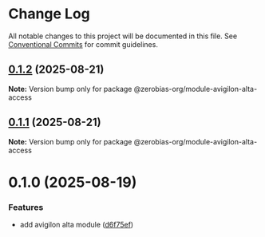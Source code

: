 # Change Log

All notable changes to this project will be documented in this file.
See [Conventional Commits](https://conventionalcommits.org) for commit guidelines.

## [0.1.2](https://github.com/zerobias-org/module-avigilon-alta-access/compare/@zerobias-org/module-avigilon-alta-access@0.1.1...@zerobias-org/module-avigilon-alta-access@0.1.2) (2025-08-21)

**Note:** Version bump only for package @zerobias-org/module-avigilon-alta-access





## [0.1.1](https://github.com/zerobias-org/module-avigilon-alta-access/compare/@zerobias-org/module-avigilon-alta-access@0.1.0...@zerobias-org/module-avigilon-alta-access@0.1.1) (2025-08-21)

**Note:** Version bump only for package @zerobias-org/module-avigilon-alta-access





# 0.1.0 (2025-08-19)


### Features

* add avigilon alta module ([d6f75ef](https://github.com/zerobias-org/module-avigilon-alta-access/commit/d6f75ef6b32eb315022061feacddf06f352e8490))
